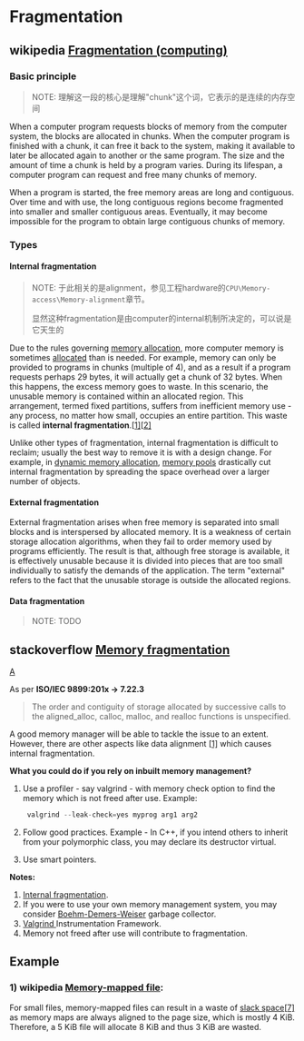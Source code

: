 # Fragmentation 



## wikipedia [Fragmentation (computing)](https://en.wikipedia.org/wiki/Fragmentation_(computing))



### Basic principle

> NOTE: 理解这一段的核心是理解"chunk"这个词，它表示的是连续的内存空间

When a computer program requests blocks of memory from the computer system, the blocks are allocated in chunks. When the computer program is finished with a chunk, it can free it back to the system, making it available to later be allocated again to another or the same program. The size and the amount of time a chunk is held by a program varies. During its lifespan, a computer program can request and free many chunks of memory.

When a program is started, the free memory areas are long and contiguous. Over time and with use, the long contiguous regions become fragmented into smaller and smaller contiguous areas. Eventually, it may become impossible for the program to obtain large contiguous chunks of memory.

### Types

#### Internal fragmentation

> NOTE: 于此相关的是alignment，参见工程hardware的`CPU\Memory-access\Memory-alignment`章节。
>
> 显然这种fragmentation是由computer的internal机制所决定的，可以说是它天生的

Due to the rules governing [memory allocation](https://en.wikipedia.org/wiki/Memory_allocation), more computer memory is sometimes [allocated](https://en.wikipedia.org/wiki/Memory_allocation) than is needed. For example, memory can only be provided to programs in chunks (multiple of 4), and as a result if a program requests perhaps 29 bytes, it will actually get a chunk of 32 bytes. When this happens, the excess memory goes to waste. In this scenario, the unusable memory is contained within an allocated region. This arrangement, termed fixed partitions, suffers from inefficient memory use - any process, no matter how small, occupies an entire partition. This waste is called **internal fragmentation**.[[1\]](https://en.wikipedia.org/wiki/Fragmentation_(computing)#cite_note-1)[[2\]](https://en.wikipedia.org/wiki/Fragmentation_(computing)#cite_note-2)

Unlike other types of fragmentation, internal fragmentation is difficult to reclaim; usually the best way to remove it is with a design change. For example, in [dynamic memory allocation](https://en.wikipedia.org/wiki/Dynamic_memory_allocation), [memory pools](https://en.wikipedia.org/wiki/Memory_pool) drastically cut internal fragmentation by spreading the space overhead over a larger number of objects.

#### External fragmentation

External fragmentation arises when free memory is separated into small blocks and is interspersed by allocated memory. It is a weakness of certain storage allocation algorithms, when they fail to order memory used by programs efficiently. The result is that, although free storage is available, it is effectively unusable because it is divided into pieces that are too small individually to satisfy the demands of the application. The term "external" refers to the fact that the unusable storage is outside the allocated regions.

#### Data fragmentation

> NOTE: TODO

## stackoverflow [Memory fragmentation](https://stackoverflow.com/questions/37186421/memory-fragmentation)

[A](https://stackoverflow.com/a/37187157)

As per **ISO/IEC 9899:201x -> 7.22.3**

> The order and contiguity of storage allocated by successive calls to the aligned_alloc, calloc, malloc, and realloc functions is unspecified.

A good memory manager will be able to tackle the issue to an extent. However, there are other aspects like data alignment [[1\]](http://www.memorymanagement.org/glossary/p.html) which causes internal fragmentation.

**What you could do if you rely on inbuilt memory management?**

1. Use a profiler - say valgrind - with memory check option to find the memory which is not freed after use. Example:

    

    ```c
     valgrind --leak-check=yes myprog arg1 arg2
    ```

2. Follow good practices. Example - In C++, if you intend others to inherit from your polymorphic class, you may declare its destructor virtual.

3. Use smart pointers.

**Notes:**

1. [Internal fragmentation](http://www.memorymanagement.org/glossary/i.html#term-internal-fragmentation).
2. If you were to use your own memory management system, you may consider [Boehm-Demers-Weiser](http://hboehm.info/gc/) garbage collector.
3. [Valgrind ](http://valgrind.org/)Instrumentation Framework.
4. Memory not freed after use will contribute to fragmentation.



## Example

### 1) wikipedia [Memory-mapped file](https://en.wikipedia.org/wiki/Memory-mapped_file):

For small files, memory-mapped files can result in a waste of [slack space](https://en.wikipedia.org/wiki/Slack_space)[[7\]](https://en.wikipedia.org/wiki/Memory-mapped_file#cite_note-7) as memory maps are always aligned to the page size, which is mostly 4 KiB. Therefore, a 5 KiB file will allocate 8 KiB and thus 3 KiB are wasted. 

